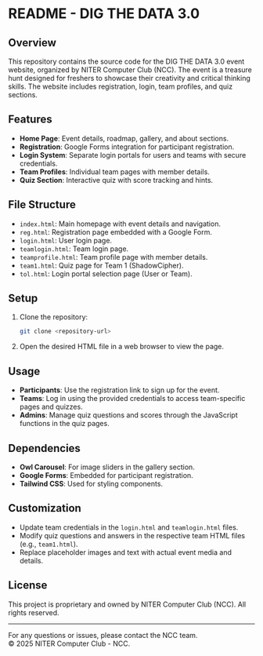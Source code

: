 # README - DIG THE DATA 3.0

## Overview
This repository contains the source code for the DIG THE DATA 3.0 event website, organized by NITER Computer Club (NCC). The event is a treasure hunt designed for freshers to showcase their creativity and critical thinking skills. The website includes registration, login, team profiles, and quiz sections.

## Features
- **Home Page**: Event details, roadmap, gallery, and about sections.
- **Registration**: Google Forms integration for participant registration.
- **Login System**: Separate login portals for users and teams with secure credentials.
- **Team Profiles**: Individual team pages with member details.
- **Quiz Section**: Interactive quiz with score tracking and hints.

## File Structure
- `index.html`: Main homepage with event details and navigation.
- `reg.html`: Registration page embedded with a Google Form.
- `login.html`: User login page.
- `teamlogin.html`: Team login page.
- `teamprofile.html`: Team profile page with member details.
- `team1.html`: Quiz page for Team 1 (ShadowCipher).
- `tol.html`: Login portal selection page (User or Team).

## Setup
1. Clone the repository:
   ```bash
   git clone <repository-url>
   ```
2. Open the desired HTML file in a web browser to view the page.

## Usage
- **Participants**: Use the registration link to sign up for the event.
- **Teams**: Log in using the provided credentials to access team-specific pages and quizzes.
- **Admins**: Manage quiz questions and scores through the JavaScript functions in the quiz pages.

## Dependencies
- **Owl Carousel**: For image sliders in the gallery section.
- **Google Forms**: Embedded for participant registration.
- **Tailwind CSS**: Used for styling components.

## Customization
- Update team credentials in the `login.html` and `teamlogin.html` files.
- Modify quiz questions and answers in the respective team HTML files (e.g., `team1.html`).
- Replace placeholder images and text with actual event media and details.

## License
This project is proprietary and owned by NITER Computer Club (NCC). All rights reserved.

---

For any questions or issues, please contact the NCC team.  
© 2025 NITER Computer Club - NCC.

